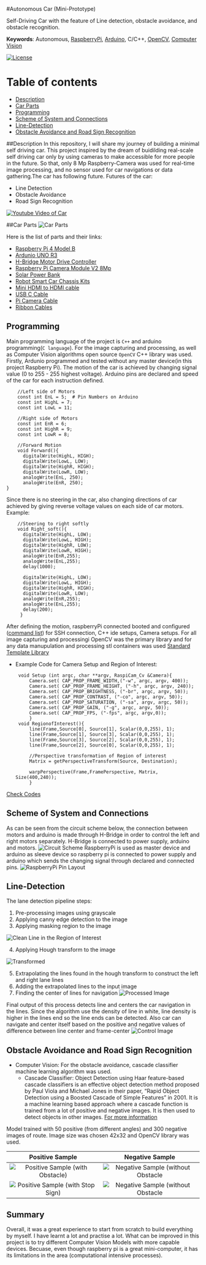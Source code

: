 #Autonomous Car (Mini-Prototype)

Self-Driving Car with the feature of Line detection, obstacle avoidance, and obstacle recognition.  

__Keywords__: Autonomous, [RaspberryPi](https://www.raspberrypi.org), [Arduino](https://www.arduino.cc), C/C++, [OpenCV](https://opencv.org), [Computer Vision](https://www.pcmag.com/news/what-is-computer-vision)

[![License](https://img.shields.io/github/license/mashape/apistatus.svg)](https://opensource.org/licenses/MIT) 

Table of contents
=================

<!--ts-->
* [Description](#description)
* [Car Parts](#car-parts)
* [Programming](#programming)
* [Scheme of System and Connections](#scheme-of-system-and-connections)
* [Line-Detection](#line-detection)
* [Obstacle Avoidance and Road Sign Recognition](#obstacle-avoidance-and-road-sign-recognition)
<!--te-->



##Description
In this repository, I will share my journey of building a minimal self driving car. This project inspired by the dream of buidilding real-scale self driving car only by using cameras to make accessible for more people in the future. 
So that, only 8 Mp Raspberry-Camera was used for real-time image processing, and no sensor used for car navigations or data gathering.The car has following future.
Futures of the car:

   * Line Detection
   * Obstacle Avoidance
   * Road Sign Recognition 
   
   [![Youtube Video of Car](pics/youtube_pic.png)](https://youtu.be/WiadMunX-Qo)


##Car Parts
   ![Car Parts](pics/car_parts.jpeg)
   
Here is the list of parts and their links:
   * [Raspberry Pi 4 Model B](https://www.raspberrypi.org/products/raspberry-pi-4-model-b/)
   * [Ardunio UNO R3](https://www.amazon.com/Arduino-A000066-ARDUINO-UNO-R3/dp/B008GRTSV6/ref=sr_1_2?dchild=1&keywords=arduino+uno+r3&qid=1590056138&sr=8-2)
   * [H-Bridge Motor Drive Controller](https://www.amazon.com/Qunqi-Controller-Module-Stepper-Arduino/dp/B014KMHSW6/ref=sr_1_13?dchild=1&keywords=l298n&qid=1590055578&sr=8-13)
   * [Raspberry Pi Camera Module V2 8Mp](https://www.amazon.com/LABISTS-Raspberry-Camera-Official-8-megapixel/dp/B07W6THFPH/ref=sr_1_3?dchild=1&keywords=Raspberry+Pi+Official+Camera+Module+V2+8Mp&qid=1590056224&sr=8-3)
   * [Solar Power Bank](https://www.amazon.com/Portable-Rain-resistant-Dirtproof-Shockproof-Usb-charged/dp/B0114DVIJ8/ref=sr_1_284?crid=T49PBCTD7TV0&dchild=1&keywords=solar+power+bank&qid=1590055903&sprefix=solar+power+%2Caps%2C234&sr=8-284)
   * [Robot Smart Car Chassis Kits](https://www.amazon.com/wheel-layer-Chassis-Encoder-Arduino/dp/B06VTP8XBQ/ref=sr_1_8?dchild=1&keywords=Telaio+car+Chasis&qid=1590056420&sr=8-8)
   * [Mini HDMI to HDMI cable](https://www.amazon.com/AmazonBasics-High-Speed-Mini-HDMI-Adapter-Cable/dp/B014I8UEGY/ref=sr_1_4?crid=1K9KA4S9HT332&dchild=1&keywords=mini+hdmi+to+hdmi+cable&qid=1590055969&sprefix=mini+hdmi%2Caps%2C235&sr=8-4)
   * [USB C Cable](https://www.amazon.com/AUKEY-Braided-Charging-Samsung-Nintendo/dp/B087CK9DW1/ref=sr_1_37_sspa?dchild=1&keywords=usb+c+cable&qid=1590056275&sr=8-37-spons&psc=1&spLa=ZW5jcnlwdGVkUXVhbGlmaWVyPUEyVVUzVUU4NThMRkpXJmVuY3J5cHRlZElkPUEwMzgyOTA5Mk9ZQjExSUgyNlI0ViZlbmNyeXB0ZWRBZElkPUEwMTIzNTk2MklZMEZRU1YxOE8zQSZ3aWRnZXROYW1lPXNwX2J0ZiZhY3Rpb249Y2xpY2tSZWRpcmVjdCZkb05vdExvZ0NsaWNrPXRydWU=)
   * [Pi Camera Cable](https://www.amazon.com/dp/B087FDJ2RP/ref=sspa_dk_detail_0?psc=1&pd_rd_i=B087FDJ2RP&pd_rd_w=UFblC&pf_rd_p=48d372c1-f7e1-4b8b-9d02-4bd86f5158c5&pd_rd_wg=ka3sE&pf_rd_r=WFER4SYA991ZMK65R737&pd_rd_r=10202d0a-7844-4b4f-8890-1ac7879482c7&spLa=ZW5jcnlwdGVkUXVhbGlmaWVyPUExQ1FNTFpCS1JER0FJJmVuY3J5cHRlZElkPUEwNjk3NzM3MUk0N1FIMUhHUDhZNyZlbmNyeXB0ZWRBZElkPUEwMzQ4MDEwMUM0SklBUVU3RldDSiZ3aWRnZXROYW1lPXNwX2RldGFpbCZhY3Rpb249Y2xpY2tSZWRpcmVjdCZkb05vdExvZ0NsaWNrPXRydWU=)
   * [Ribbon Cables](https://www.amazon.com/EDGELEC-Breadboard-Optional-Assorted-Multicolored/dp/B07GD2BWPY/ref=pd_bxgy_img_2/144-5025298-3910300?_encoding=UTF8&pd_rd_i=B07GD2BWPY&pd_rd_r=43f96d05-a664-4ea1-adfd-b25332599e2c&pd_rd_w=HNeuE&pd_rd_wg=1ML6U&pf_rd_p=4e3f7fc3-00c8-46a6-a4db-8457e6319578&pf_rd_r=RXYTRXHNBGHBZ4SN6SMG&psc=1&refRID=RXYTRXHNBGHBZ4SN6SMG)
   
## Programming

Main programming language of the project is `C++` and arduino programming(`C language`). For the image capturing and processing, as well as Computer Vision algorithms open source `OpenCV` C++ library was used.
Firstly, Ardunio programmed and tested without any master device(in this project Raspberry Pi). The motion of the car is achieved by changing signal value (0 to 255 - 255 highest voltage). Arduino pins are declared and speed of the car for each instruction defined. 
``` 
    //Left side of Motors
    const int EnL = 5;  # Pin Numbers on Arduino
    const int HighL = 7;
    const int LowL = 11;
    
    //Right side of Motors
    const int EnR = 6;
    const int HighR = 9;
    const int LowR = 8;
    
    //Forward Motion
    void Forward(){
      digitalWrite(HighL, HIGH);
      digitalWrite(LowL, LOW);
      digitalWrite(HighR, HIGH);
      digitalWrite(LowR, LOW);
      analogWrite(EnL, 250);
      analogWrite(EnR, 250);
}
```
Since there is no steering in the car, also changing directions of car achieved by giving reverse voltage values on each side of car motors. Example:
```
    //Steering to right softly
    void Right_soft(){
      digitalWrite(HighL, LOW);
      digitalWrite(LowL, HIGH);
      digitalWrite(HighR, LOW);
      digitalWrite(LowR, HIGH);
      analogWrite(EnR,255);
      analogWrite(EnL,255);
      delay(1000);
    
      digitalWrite(HighL, LOW);
      digitalWrite(LowL, HIGH);
      digitalWrite(HighR, HIGH);
      digitalWrite(LowR, LOW);
      analogWrite(EnR,255);
      analogWrite(EnL,255);
      delay(200);
     }
```

After defining the motion, raspberryPi connected booted and configured ([command list](Commands%20for%20Raspberrypi.txt)) for SSH connection, C++ ide setups, Camera setups. For all image capturing and processingi OpenCV was the primary library and for any data manupulation and processing stl containers was used [Standard Template Library](https://www.geeksforgeeks.org/the-c-standard-template-library-stl/)
* Example Code for Camera Setup and Region of Interest:

   ```
    void Setup (int argc, char **argv, RaspiCam_Cv &Camera){
        Camera.set( CAP_PROP_FRAME_WIDTH,("-w", argc, argv, 400));
        Camera.set( CAP_PROP_FRAME_HEIGHT, ("-h", argc, argv, 240));
        Camera.set( CAP_PROP_BRIGHTNESS, ("-br", argc, argv, 50));
        Camera.set( CAP_PROP_CONTRAST, ("-co", argc, argv, 50));
        Camera.set( CAP_PROP_SATURATION, ("-sa", argv, argc, 50));
        Camera.set( CAP_PROP_GAIN, ("-g", argc, argv, 50));
        Camera.set( CAP_PROP_FPS, ("-fps", argc, argv,0));
        }
    void RegionofInterest(){
        line(Frame,Source[0], Source[1], Scalar(0,0,255), 1);
        line(Frame,Source[1], Source[3], Scalar(0,0,255), 1);
        line(Frame,Source[3], Source[2], Scalar(0,0,255), 1);
        line(Frame,Source[2], Source[0], Scalar(0,0,255), 1);
  
        //Perspective transformation of Region of interest
        Matrix = getPerspectiveTransform(Source, Destination);   
        
        warpPerspective(Frame,FramePerspective, Matrix, Size(400,240));
        }
  ``` 
[Check Codes](Code)

## Scheme of System and Connections
As can be seen from the circuit scheme below, the connection between motors and arduino is made through H-Bridge in order to control the left and right motors separately. H-Bridge is connected to power supply, arduino and motors. 
![Circuit Scheme](pics/Circuit_scheme.png)
RaspberryPi is used as master device and arduino as sleeve device so raspberry pi is connected to power supply and arduino which sends the changing signal through declared and connected pins.
![RaspberryPi Pin Layout](pics/rp2_pinout.png)


## Line-Detection

The lane detection pipeline steps:

 1. Pre-processing images using grayscale
 2. Applying canny edge detection to the image
 3. Applying masking region to the image
 
  ![Clean Line in the Region of Interest](pics/line_detection.png)
  
 4. Applying Hough transform to the image
 
  ![Transformed](pics/hough_detection.png)
  
 5. Extrapolating the lines found in the hough transform to construct the left and right lane lines
 6. Adding the extrapolated lines to the input image
 7. Finding the center of lines for navigation
  ![Processed Image](pics/final_line.png)
    
Final output of this process detects line and centers the car navigation in the lines. 
Since the algorithm use the density of line in white, line density is higher in the lines end so the line ends can be detected. 
Also car can navigate and center itself based on the positive and negative values of difference between line center and frame-center
    ![Control Image](pics/car_navigation.png)

## Obstacle Avoidance and Road Sign Recognition
 
  * Computer Vision: For the obstacle avoidance, cascade classifier machine learning algorithm was used.
    * Cascade Classifier: Object Detection using Haar feature-based cascade classifiers is an effective object detection method proposed by Paul Viola and Michael Jones in their paper, “Rapid Object Detection using a Boosted Cascade of Simple Features” in 2001. It is a machine learning based approach where a cascade function is trained from a lot of positive and negative images. 
        It is then used to detect objects in other images. [For more information](https://opencv-python-tutroals.readthedocs.io/en/latest/py_tutorials/py_objdetect/py_face_detection/py_face_detection.html)
  
  Model trained with 50 positive (from different angles) and 300 negative images of route. Image size was chosen 42x32 and OpenCV library was used.
  
  Positive  Sample               |  Negative Sample
:-------------------------:|:-------------------------:
![Positive Sample (with Obstacle)](pics/Obstacle18.jpg)  |  ![Negative Sample (without Obstacle](pics/NoStop225.jpg)
![Positive Sample (with Stop Sign)](pics/1578163186805.jpg)  |  ![Negative Sample (without Obstacle](pics/NoStop253.jpg)

## Summary
Overall, it was a great experience to start from scratch to build everything by myself. I have learnt a lot and practise a lot. What can be improved in this project is to try different Computer Vision Models with more capable devices. Becuase, even though raspberry pi is a great mini-computer, it has its limitations in the area (computational intensive processes).




   
   
